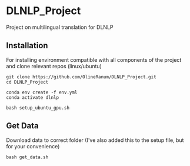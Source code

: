 # DLNLP_Project
Project on multilingual translation for DLNLP

## Installation

For installing environment compatible with all components of the project and clone relevant repos (linux/ubuntu)

``` Installing and configuring repo
git clone https://github.com/OlineRanum/DLNLP_Project.git
cd DLNLP_Project

conda env create -f env.yml
conda activate dlnlp

bash setup_ubuntu_gpu.sh
```


## Get Data

Download data to correct folder (I've also added this to the setup file, but for your convenience)

```
bash get_data.sh
```